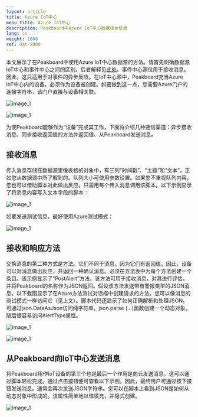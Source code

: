 ```yaml
---
layout: article
title: Azure IoT中心
menu_title: Azure IoT中心
description: Peakboard中Azure IoT中心数据相关信息
lang: cn
weight: 2000
ref: dat-2000
---
```

本文展示了在Peakboard中使用Azure IoT中心数据源的方法。请首先明确数据源IoT中心和事件中心之间的区别。后者解释见[此处](/data_sources/19-cn-azure-event-hub.html)。事件中心源仅用于接收消息。因此，这只适用于对事件的异步反应。在IoT中心源中，Peakboard充当Azure IoT中心内的设备。必须作为设备被创建。如要做到这一点，您需要Azure门户的连接字符串，该门户直接与设备相关联。

![image_1](/assets/images/data-sources/azure-iot-hub/datenquellen-iot-hub-01.png)

![image_1](/assets/images/data-sources/azure-iot-hub/datenquellen-iot-hub-02.png)


为使Peakboard能够作为“设备”完成其工作，下面将介绍几种通信渠道：异步接收消息、同步接收返回值的方法并返回值、从Peakboard发送消息。

## 接收消息

传入消息存储在数据源里像表格的对象中，有三列“时间戳”、“主题”和“文本”，正如您从数据源中所了解到的。队列大小可使用参数设置。如果您不重视队列内容，您也可以借助脚本对此做出反应。只需用每个传入消息调用该脚本。以下示例显示了将消息内容写入文本字段的脚本：

![image_1](/assets/images/data-sources/azure-iot-hub/datenquellen-iot-hub-03.png)


如要发送测试信息，最好使用Azure测试模式：


![image_1](/assets/images/data-sources/azure-iot-hub/datenquellen-iot-hub-04.png)

## 接收和响应方法

交换消息的第二种方式是方法。它们不同于消息，因为它们有返回值。因此，设备可以对消息做出反应，并返回一种确认消息。必须在方法表中为每个方法创建一个条目。该示例显示了“PostAlert”方法，该方法可用于接收消息，对其进行评估，并将Peakboard的名称作为JSON返回。假设该方法发送带有警报类型的JSON消息。以下截图显示了在Azure方法测试对话框中创建请求的方法。您可以像消息的测试模式一样访问它（见上文）。脚本代码还显示了如何正确解析和处理JSON。可通过json.DataAsJson访问纯字符串。json.parse (…)函数创建一个动态对象。随后很容易访问AlertType属性。

![image_1](/assets/images/data-sources/azure-iot-hub/datenquellen-iot-hub-05.png)

![image_1](/assets/images/data-sources/azure-iot-hub/datenquellen-iot-hub-06.png)

## 从Peakboard向IoT中心发送消息

将Peakboard用作IoT设备的第三个也是最后一个作用是向云发送消息。这可以通过脚本轻松完成。通过点击按钮便可查看以下示例。因此，最终用户可通过按下按钮发送消息。通常会再次发送JSON字符串。您可以在脚本上看到JSON是如何从动态对象中形成的。该属性简单地以值填充，并隐式创建。

![image_1](/assets/images/data-sources/azure-iot-hub/datenquellen-iot-hub-07.png)
